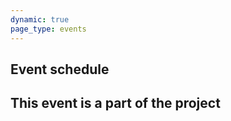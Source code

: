```yaml
---
dynamic: true
page_type: events
---
```


<script setup>
import { useData } from 'vitepress'
const { params, frontmatter: f } = useData()
</script>

<EventAnnouncement v-bind="f" />

<youtube-embed v-if="f.youtube_video" :video="f.youtube_video"></youtube-embed>

<h2 v-if="f?.schedule?.length>0">Event schedule</h2>

<EventSchedule :schedule="f?.schedule" />

<!-- @content -->

<youtube-embed v-if="f.live_stream" :video="f.live_stream"></youtube-embed>

<EventMedia class="mt-4" :media="f.media" />

## This event is a part of the project

<ProjectCard class="m-4 max-w-55ch" v-bind="f?.project" />

<!-- <pre class="text-xs">{{ frontmatter }}</pre> -->

